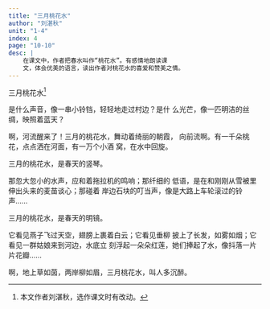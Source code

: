 ```yaml
---
title: "三月桃花水"
author: "刘湛秋"
unit: "1-4"
index: 4
page: "10-10"
desc: |
    在课文中，作者把春水叫作“桃花水”。有感情地朗读课
    文，体会优美的语言，读出作者对桃花水的喜爱和赞美之情。
---
```


三月桃花水[^1]

[^1]: 本文作者刘湛秋，选作课文时有改动。

是什么声音，像一串小铃铛，轻轻地走过村边？是什
么光芒，像一匹明洁的丝绸，映照着蓝天？

啊，河流醒来了！三月的桃花水，舞动着绮丽的朝霞，
向前流啊。有一千朵桃花，点点洒在河面，有一万个小酒
窝，在水中回旋。

三月的桃花水，是春天的竖琴。

那忽大忽小的水声，应和着拖拉机的鸣响；那纤细的
低语，是在和刚刚从雪被里伸出头来的麦苗谈心；那碰着
岸边石块的叮当声，像是大路上车轮滚过的铃声……

三月的桃花水，是春天的明镜。

它看见燕子飞过天空，翅膀上裹着白云；它看见垂柳
披上了长发，如雾如烟；它看见一群姑娘来到河边，水底立
刻浮起一朵朵红莲，她们捧起了水，像抖落一片片花瓣……

啊，地上草如茵，两岸柳如眉，三月桃花水，叫人多沉醉。
